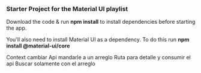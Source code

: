 ### Starter Project for the Material UI playlist

Download the code & run **npm install** to install dependencies before starting the app.

You'll also need to install Material UI as a dependency. To do this run **npm install @material-ui/core**






Context cambiar
Api mandarle a un arreglo
Ruta para detalle y consumir el  api 
Buscar solamente con el arreglo 


